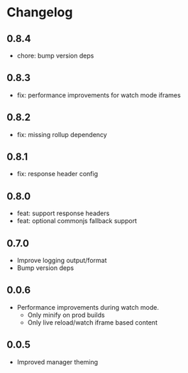 # Changelog

## 0.8.4
- chore: bump version deps

## 0.8.3
- fix: performance improvements for watch mode iframes

## 0.8.2
- fix: missing rollup dependency

## 0.8.1
- fix: response header config

## 0.8.0
- feat: support response headers
- feat: optional commonjs fallback support

## 0.7.0
- Improve logging output/format
- Bump version deps

## 0.0.6
- Performance improvements during watch mode.
  - Only minify on prod builds
  - Only live reload/watch iframe based content

## 0.0.5
- Improved manager theming